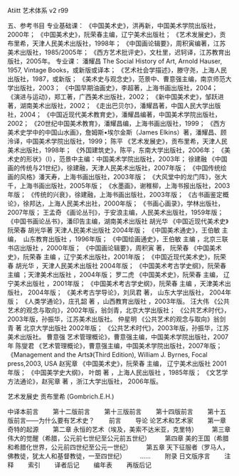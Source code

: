 Atiitt 艺术体系 v2 r99




五、参考书目
专业基础课：
《中国美术史》，洪再新，中国美术学院出版社，2000年；
《中国美术史》，阮荣春主编，辽宁美术出版社； 
《艺术发展史》，贡布里希，天津人民美术出版社，1998年；
《中国画论辑要》，周积寅编著，江苏美术出版社，1985/2005年；
《西方艺术批评史》，文杜里，迟轲译，江苏教育出版社，2005年。
专业课：
潘耀昌
The Social History of Art, Arnold Hauser, 1957, Vintage Books，或新版或译本；
《艺术社会学描述》，滕守尧，上海人民出版社，1987，或新版；
《美术史与观念史》，范景中、曹意强主编，南京师范大学出版社，2003；
《中国早期油画史》，李超著，上海书画出版社，2004；
《演进与运动》，郑工著，广西美术出版社，2002；
《新中国美术史》，邹跃进著，湖南美术出版社，2002；
《走出巴贝尔》，潘耀昌著，中国人民大学出版社，2004；
《中国近现代美术教育史》，潘耀昌编著，中国美术学院出版社，2002；
《20世纪中国美术教育》，潘耀昌编，上海书画出版社，1999；
《西方美术史学中的中国山水画》，詹姆斯•埃尔金斯（James Elkins）著，潘耀昌、顾泠译，中国美术学院出版社，1999；
陈平
《艺术发展史》，贡布里希，天津人民美术出版社，1998年；
《外国建筑史》，陈平，东南大学出版社，2006年；
《美术史的形状》（I），范景中主编：中国美术学院出版社，2003年；
徐建融
《中国画的传统与21世纪》，徐建融，天津人民美术出版社，2007年版；
《中国传统绘画的风格》潘天寿，上海书画出版社，2003年版；
《大风堂中的龙门阵》，张大千，上海书画出版社，2005年版；
《水墨画》，谢稚柳，上海书报出版社，2003年版；
《传统的兴衰》，徐建融，上海书画出版社，2003年版；
《古书画鉴定概论》，徐邦达，上海人民美术出社，2000年版；
《书画心画录》，学林出版社，2007年版；
王孟奇
《画论丛刊》，于安浪主编，人民美术出版社，1959年版；
《中国书画论丛书》，潘印告主编，湖南美术出版社
胡光华
《中国近现代美术史》阮荣春 胡光华著 天津人民美术出版社 2004年版；
《中国美术通史》，王伯敏 主编，
 山东教育出版社 ，1996年版；
《中国绘画通史》，王伯敏 主编 ，北京三联书店出版社 ，2000年版；
《中国画论辑要》，周积寅 著，
阮荣春
《中国美术史》，阮荣春 主编 ，辽宁美术出版社，2001年版；
《中国近现代美术史》，阮荣春 胡光华 ，天津人民美术出版社 2004年版；
《中国美术考古学史纲》，阮荣春 主编 ；天津美术出版社 ，2004年版；
罗二虎
《中国美术史》，阮荣春 主编， 辽宁美术出版社 ，2001年版；
《中国美术考古学史纲》，阮荣春 主编 ，天津美术出版社， 2004年版；
《美术考古学导论》，刘凤君 著， 山东大学出版社， 2004年版；
《人类学通论》，庄孔韶 著 ，山西教育出版社 ，2003年版。
汪大伟
《公共艺术的观念与取向》，2002年版，翁剑青，北京大学出版社；
《公共艺术时代》，2003年版，孙振华，江苏美术出版社。
仲星明
《公共艺术的观念与取向》翁剑青 著 北京大学出版社 2002年版；
《公共艺术时代》，2003年版，孙振华，江苏美术出版社。
曹意强
艺术管理概论》，曹意强主编，中国美术学院出版社，2007年
陈燮君
《艺术管理概论》，曹意强主编，中国美术学院出版社，2007年版；
《Management and the Arts》(Third Edition), William J. Byrnes, Focal press,2003, USA
赵宪章
《中国美术史》，阮荣春 主编， 辽宁美术出版社 2001年版；
《中国美学史大纲》， 叶朗 著 ，上海人民出版社 ，1985年版；
《文艺学方法通论》，赵宪章 著 ，浙江大学出版社， 2006年版。


艺术发展史 贡布里希 (Gombrich.E.H.) 


中译本前言
　　第十二版前言
　　第十三版前言
　　第十四版前言
　　第十五版前言――为什么要有艺术史？
　　前言
　　导论 论艺术和艺术家
　　第一章 奇特的起源
　　第二章 永恒的艺术（埃及，美索不达米亚，克里特）
　　第三章 伟大的觉醒（希腊，公元前七世纪至公元前五世纪）
　　第四章 美的王国（希腊和希腊化世界，公元前四世纪至公元一世纪）
　　第五章 天下征服者（罗马人，佛教徒，犹太人和基督教徒，一至四世纪）
　　……
　　附录 日文版序言
　　注释
　　索引
　　译者后记
　　编年表
　　再版后记
